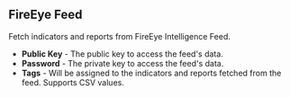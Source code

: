 ## FireEye Feed
Fetch indicators and reports from FireEye Intelligence Feed.

* **Public Key** - The public key to access the feed's data.
* **Password** - The private key to access the feed's data.
* **Tags** - Will be assigned to the indicators and reports fetched from the feed. Supports CSV values.

